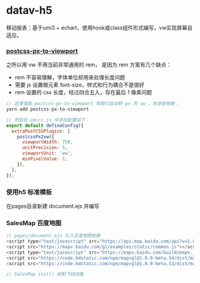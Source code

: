 # datav-h5
移动报表：基于umi3 + echart，使用hook或class组件形式编写，vw实现屏幕自适应。

### [postcss-px-to-viewport](https://github.com/evrone/postcss-px-to-viewport)

之所以用 vw 不用当前非常通用的 rem， 是因为 rem 方案有几个缺点：

- rem 不容易理解，字体单位却用来处理长度问题
- 需要 js 设置根元素 font-size，样式和行为耦合不是很好
- rem 设置的 css 长度，经过四合五入，存在最后 1 像素问题

```javascript
// 这里借助 postcss-px-to-viewport 帮我们自动转 px 为 vw ，先安装依赖：
yarn add postcss-px-to-viewport

// 然后在 umirc.js 中添加配置如下：
export default defineConfig({
  extraPostCSSPlugins: [
    postcssPx2vw({
      viewportWidth: 750,
      unitPrecision: 5,
      viewportUnit: 'vw',
      minPixelValue: 1,
    }),
  ],
});

```

### 使用h5 标准模板
在pages目录新建 document.ejs 并编写

### SalesMap 百度地图
```javascript
// pages/document.ejs 引入百度地图依赖
<script type="text/javascript" src="https://api.map.baidu.com/api?v=1.0&type=webgl&ak=VjOuySLG4EZKrdw1l443Y5sUX815AwXe"></script>
<script src="https://mapv.baidu.com/gl/examples/static/common.js"></script>
<script type="text/javascript" src="https://mapv.baidu.com/build/mapv.js"></script>
<script src="https://code.bdstatic.com/npm/mapvgl@1.0.0-beta.54/dist/mapvgl.min.js"></script>
<script src="https://code.bdstatic.com/npm/mapvgl@1.0.0-beta.53/dist/mapvgl.threelayers.min.js"></script>

// SalesMap init() 绘制飞线动画
```